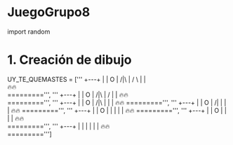 # JuegoGrupo8

import random

# 1. Creación de dibujo



UY_TE_QUEMASTES = ['''
      +---+
      |   |
      O   |
     /|\  |
     / \  |
          |   
    🔥🔥       
    =========''', '''
      +---+
      |   |
      O   |
     /|\  |
     /    |
          |
    🔥🔥           
    =========''', '''
      +---+
      |   |
      O   |
     /|\  |
          |
          |
    🔥🔥
    =========''', '''
      +---+
      |   |
      O   |
     /|   |
          |
          |
    🔥🔥
    =========''', '''
      +---+
      |   |
      O   |
      |   |
          |
          |
     🔥🔥
    =========''', '''
      +---+
      |   |
      O   |
          |
          |
          |
     🔥🔥             
    =========''', '''
      +---+
      |   |
          |
          |
          |
          |
     🔥🔥              
    =========''']
